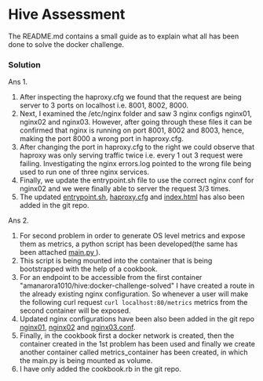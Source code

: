 # Hive Assessment

The README.md contains a small guide as to explain what all has been done to solve the docker challenge.

### Solution

Ans 1. 
1. After inspecting the haproxy.cfg we found that the request are being server to 3 ports on localhost i.e. 8001, 8002, 8000.
2. Next, I examined the /etc/nginx folder and saw 3 nginx configs nginx01, nginx02 and nginx03. However, after going through these files it can be confirmed that nginx is running on port 8001, 8002 and 8003, hence, making the port 8000 a wrong port in haproxy.cfg. 
3. After changing the port in haproxy.cfg to the right we could observe that haproxy was only serving traffic twice i.e. every 1 out 3 request were failing. Investigating the nginx errors.log pointed to the wrong file being used to run one of three nginx services. 
4. Finally, we update the entrypoint.sh file to use the correct nginx conf for nginx02 and we were finally able to server the request 3/3 times.
5. The updated [entrypoint.sh](entrypoint.sh), [haproxy.cfg](haproxy.cfg) and [index.html](index.html) has also been added in the git repo. 


Ans 2. 
1. For second problem in order to generate OS level metrics and expose them as metrics, a python script has been developed(the same has been attached [ main.py ](main.py)).
2. This script is being mounted into the container that is being bootstrapped  with the help of a cookbook.
3. For an endpoint to be accessible from the first container "amanarora1010/hive:docker-challenge-solved" I have created a route in the already existing nginx configuration. So whenever a user will make the following curl request `curl localhost:80/metrics` metrics from the second container will be exposed.
4. Updated nginx configurations have been also been added in the git repo [nginx01](nginx01.conf), [nginx02](nginx02.conf) and [nginx03.conf](nginx03.conf).
5. Finally, in the cookbook first a docker network is created, then the container created in the 1st problem has been used and finally we create another container called metrics_container has been created, in which the main.py is being mounted as volume. 
6. I have only added the cookbook.rb in the git repo.